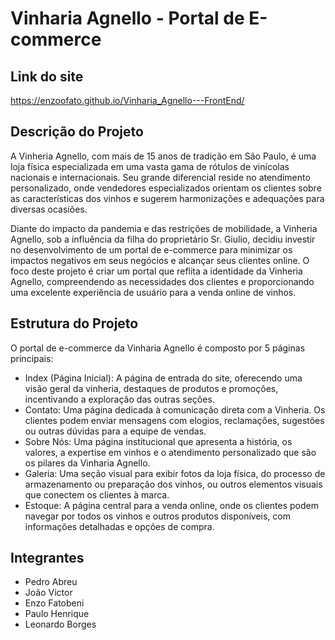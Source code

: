 # Vinharia Agnello - Portal de E-commerce

## Link do site

https://enzoofato.github.io/Vinharia_Agnello---FrontEnd/

## Descrição do Projeto

A Vinheria Agnello, com mais de 15 anos de tradição em São Paulo, é uma loja física especializada em uma vasta gama de rótulos de vinícolas nacionais e internacionais. Seu grande diferencial reside no atendimento personalizado, onde vendedores especializados orientam os clientes sobre as características dos vinhos e sugerem harmonizações e adequações para diversas ocasiões.

Diante do impacto da pandemia e das restrições de mobilidade, a Vinheria Agnello, sob a influência da filha do proprietário Sr. Giulio, decidiu investir no desenvolvimento de um portal de e-commerce para minimizar os impactos negativos em seus negócios e alcançar seus clientes online. O foco deste projeto é criar um portal que reflita a identidade da Vinheria Agnello, compreendendo as necessidades dos clientes e proporcionando uma excelente experiência de usuário para a venda online de vinhos.

## Estrutura do Projeto

O portal de e-commerce da Vinharia Agnello é composto por 5 páginas principais:

* Index (Página Inicial): A página de entrada do site, oferecendo uma visão geral da vinheria, destaques de produtos e promoções, incentivando a exploração das outras seções.
* Contato: Uma página dedicada à comunicação direta com a Vinheria. Os clientes podem enviar mensagens com elogios, reclamações, sugestões ou outras dúvidas para a equipe de vendas.
* Sobre Nós: Uma página institucional que apresenta a história, os valores, a expertise em vinhos e o atendimento personalizado que são os pilares da Vinharia Agnello.
* Galeria: Uma seção visual para exibir fotos da loja física, do processo de armazenamento ou preparação dos vinhos, ou outros elementos visuais que conectem os clientes à marca.
* Estoque: A página central para a venda online, onde os clientes podem navegar por todos os vinhos e outros produtos disponíveis, com informações detalhadas e opções de compra.

## Integrantes

* Pedro Abreu
* João Victor
* Enzo Fatobeni
* Paulo Henrique
* Leonardo Borges

